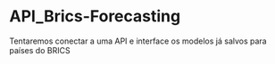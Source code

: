 # API_Brics-Forecasting
Tentaremos conectar a uma API e interface os modelos já salvos para países do BRICS
